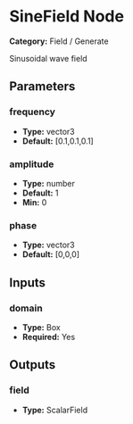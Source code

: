 
# SineField Node

**Category:** Field / Generate

Sinusoidal wave field

## Parameters


### frequency
- **Type:** vector3
- **Default:** [0.1,0.1,0.1]





### amplitude
- **Type:** number
- **Default:** 1
- **Min:** 0




### phase
- **Type:** vector3
- **Default:** [0,0,0]





## Inputs


### domain
- **Type:** Box
- **Required:** Yes



## Outputs


### field
- **Type:** ScalarField





